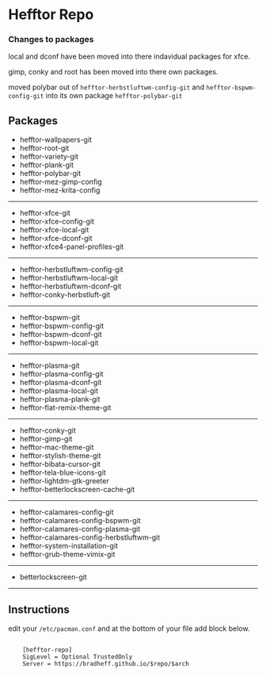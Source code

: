 # Hefftor Repo

### Changes to packages

local and dconf have been moved into there indavidual packages for xfce.

gimp, conky and root has been moved into there own packages.

moved polybar out of ```hefftor-herbstluftwm-config-git``` and ```hefftor-bspwm-config-git``` into its own package ```hefftor-polybar-git```


Packages
------

* hefftor-wallpapers-git
* hefftor-root-git
* hefftor-variety-git
* hefftor-plank-git
* hefftor-polybar-git
* hefftor-mez-gimp-config
* hefftor-mez-krita-config
------

* hefftor-xfce-git
* hefftor-xfce-config-git
* hefftor-xfce-local-git
* hefftor-xfce-dconf-git
* hefftor-xfce4-panel-profiles-git
------

* hefftor-herbstluftwm-config-git
* hefftor-herbstluftwm-local-git
* hefftor-herbstluftwm-dconf-git
* hefftor-conky-herbstluft-git
------

* hefftor-bspwm-git
* hefftor-bspwm-config-git
* hefftor-bspwm-dconf-git
* hefftor-bspwm-local-git
------

* hefftor-plasma-git
* hefftor-plasma-config-git
* hefftor-plasma-dconf-git
* hefftor-plasma-local-git
* hefftor-plasma-plank-git
* hefftor-flat-remix-theme-git
------

* hefftor-conky-git
* hefftor-gimp-git
* hefftor-mac-theme-git
* hefftor-stylish-theme-git
* hefftor-bibata-cursor-git
* hefftor-tela-blue-icons-git
* hefftor-lightdm-gtk-greeter
* hefftor-betterlockscreen-cache-git
------

* hefftor-calamares-config-git
* hefftor-calamares-config-bspwm-git
* hefftor-calamares-config-plasma-git
* hefftor-calamares-config-herbstluftwm-git
* hefftor-system-installation-git
* hefftor-grub-theme-vimix-git
------

* betterlockscreen-git
------


Instructions
------

edit your `/etc/pacman.conf` and at the bottom of your file add block below.

```
	
	[hefftor-repo]
	SigLevel = Optional TrustedOnly 
	Server = https://bradheff.github.io/$repo/$arch

```